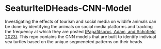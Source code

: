 # SeaturlteIDHeads-CNN-Model

Investigating the effects of tourism and social media on wildlife animals
can be done by identifying the animals on social media platforms and
tracking the frequency at which they are posted [(Papafitsoros, Adam, and
Schofield 2023)](https://arxiv.org/abs/2211.10307). This repo contains the CNN models that are built to identify indiviual sea turtles based on the unique segmeneted patterns on their heads.
